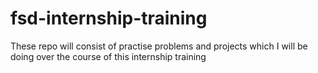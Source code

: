 # fsd-internship-training
These repo will consist of practise problems and projects which I will be doing over the course of this internship training
